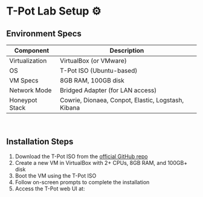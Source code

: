 # T-Pot Lab Setup ⚙️

## Environment Specs

| Component          | Description                       |
|--------------------|-----------------------------------|
| Virtualization     | VirtualBox (or VMware)            |
| OS                 | T-Pot ISO (Ubuntu-based)          |
| VM Specs           | 8GB RAM, 100GB disk               |
| Network Mode       | Bridged Adapter (for LAN access)  |
| Honeypot Stack     | Cowrie, Dionaea, Conpot, Elastic, Logstash, Kibana |

</br>

## Installation Steps

1. Download the T-Pot ISO from the [official GitHub repo](https://github.com/telekom-security/tpotce/releases)
2. Create a new VM in VirtualBox with 2+ CPUs, 8GB RAM, and 100GB+ disk
3. Boot the VM using the T-Pot ISO
4. Follow on-screen prompts to complete the installation
5. Access the T-Pot web UI at:
